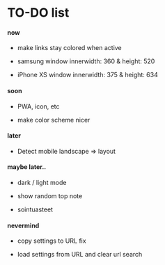 # TO-DO list

#### now

- make links stay colored when active

- samsung window innerwidth: 360 & height: 520
- iPhone XS window innerwidth: 375 & height: 634

#### soon

- PWA, icon, etc

- make color scheme nicer

#### later

- Detect mobile landscape => layout

#### maybe later..

- dark / light mode

- show random top note

- sointuasteet

#### nevermind

- copy settings to URL fix

- load settings from URL and clear url search

